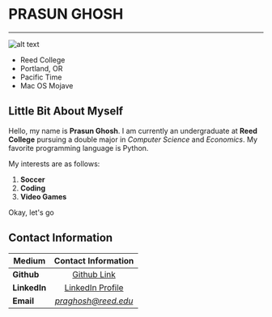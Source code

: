 # PRASUN GHOSH
---
![alt text](https://www.reed.edu/student-life/summer-break-guide/Reed-College-O-D-B.jpg)

  * Reed College
  * Portland, OR
  * Pacific Time
  * Mac OS Mojave
  
 ## Little Bit About Myself
 
 Hello, my name is **Prasun Ghosh**. I am currently an undergraduate at **Reed College** 
 pursuing a double major in *Computer Science* and *Economics*. My favorite programming language is 
 Python.   
 
 My interests are as follows:
   1. **Soccer**
   2. **Coding**
   3. **Video Games**
   
Okay, let's go
 ## Contact Information

|Medium | Contact Information |
| ------|:--------------------:|
|**Github**| [Github Link](https://github.com/prg007) |
|**LinkedIn**| [LinkedIn Profile](https://www.linkedin.com/in/prasun-ghosh-607084124/) |
|**Email**| *praghosh@reed.edu*|

 
 
